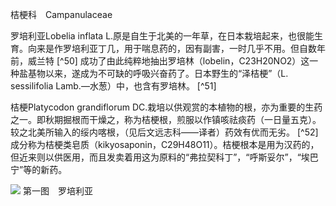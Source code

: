 桔梗科　Campanulaceae

  

罗培利亚Lobelia inflata L.原是自生于北美的一年草，在日本栽培起来，也很能生育。向来是作罗培利亚丁几，用于喘息药的，因有副害，一时几乎不用。但自数年前，威兰特 [^50] 成功了由此纯粹地抽出罗培林（lobelin，C23H20NO2）这一种盐基物以来，遂成为不可缺的呼吸兴奋药了。日本野生的“泽桔梗”（L. sessilifolia Lamb.—水葱）中，也含有罗培林。 [^51]

桔梗Platycodon grandiflorum DC.栽培以供观赏的本植物的根，亦为重要的生药之一。即秋期掘根而干燥之，称为桔梗根，煎服以作镇咳祛痰药（一日量五克）。较之北美所输入的绥内喀根，（见后文远志科——译者）药效有优而无劣。 [^52] 成分称为桔梗类皂质（kikyosaponin，C29H48O11）。桔梗根本是用为汉药的，但近来则以供医用，而且发卖着用这为原料的“弗拉契科丁”，“呼斯妥尔”，“埃巴宁”等的新药。

![](%20/Users/kevin_lu/Downloads/obsidian_epub_books/《鲁迅全集》（全20册）1938年民国权威版/images/00071.jpeg) 第一图　罗培利亚